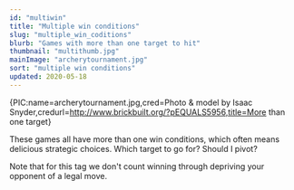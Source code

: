 ```yaml
---
id: "multiwin"
title: "Multiple win conditions"
slug: "multiple_win_coditions"
blurb: "Games with more than one target to hit"
thumbnail: "multithumb.jpg"
mainImage: "archerytournament.jpg"
sort: "multiple win conditions"
updated: 2020-05-18
---
```


{PIC:name=archerytournament.jpg,cred=Photo & model by Isaac Snyder,credurl=http://www.brickbuilt.org/?pEQUALS5956,title=More than one target}

These games all have more than one win conditions, which often means delicious strategic choices. Which target to go for? Should I pivot?

Note that for this tag we don't count winning through depriving your opponent of a legal move.
